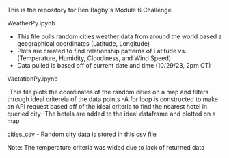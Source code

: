 This is the repository for Ben Bagby's Module 6 Challenge

  WeatherPy.ipynb
  
  - This file pulls random cities weather data from around the world based a geographical coordinates (Latitude, Longitude)
  - Plots are created to find relationship patterns of Latitude vs. (Temperature, Humidity, Cloudiness, and Wind Speed)
  - Data pulled is based off of current date and time (10/29/23, 2pm CT)

  VactationPy.ipynb
  
  -This file plots the coordinates of the random cities on a map and filters through ideal critereia of the data points
  -A for loop is constructed to make an API request based off of the ideal criteria to find the nearest hotel in queried city
  -The hotels are added to the ideal dataframe and plotted on a map

  cities_csv
    - Random city data is stored in this csv file

  Note: The temperature criteria was wided due to lack of returned data
